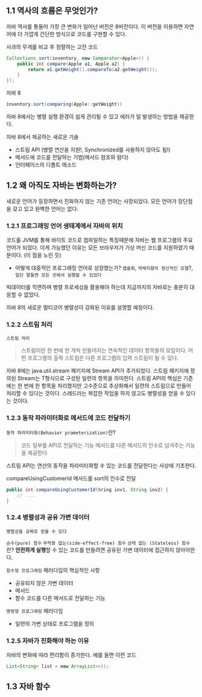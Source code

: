 ## 1.1 역사의 흐름은 무엇인가?
자바 역사를 통들어 가장 큰 변화가 일어난 버전은 8버전이다.
이 버전을 이용하면 자연어에 더 가깝게 간단한 방식으로 코드를 구현할 수 있다.

사과의 무게를 비교 후 정렬하는 고전 코드
``` java
Collections.sort(inventory, new Comparator<Apple>() {
	public int compare(Apple a1, Apple a2) {
		return a1.getWeight().compareTo(a2.getWeight());
	}
});
```
자바 8
``` java
inventory.sort(comparing(Apple::getWeight))
```

자바 8에서는 병렬 실행 환경이 쉽게 관리될 수 있고 에러가 덜 발생하는 방법을 제공한다.

자바 8에서 제공하는 새로운 기술
- 스트림 API (병렬 연산을 지원!, Synchronized를 사용하지 않아도 됨!)
- 메서드에 코드를 전달하는 기법(메서드 참조와 람다)
- 인터페이스의 디폴트 메소드

## 1.2 왜 아직도 자바는 변화하는가?
새로운 언어가 등장하면서 진화하지 않는 기존 언어는 사장되었다.
모든 언어가 장단점을 갖고 있고 완벽한 언어는 없다.

### 1.2.1 프로그래밍 언어 생태계에서 자바의 위치
코드를 JVM를 통해 바이트 코드로 컴파일하는 특징때문에 자바는 웹 프로그램의 주요 언어가 되었다. 이게 가능했던 이유는 모든 브라우저가 가상 머신 코드를 지원하였기 때문이다. (이 점을 노린 듯)

- 어떻게 대중적인 프로그래밍 언어로 성장했는가?
`캡슐화`, `객체지향의 정신적인 모델`?, `일단 말들면 모든 곳에서 실행할 수 있었다`

빅데이터를 직면하며 병렬 프로세싱을 활옹해야 하는데 지금까지의 자바로는 충분히 대응할 수 없었다.

자바 8의 새로운 멀티코어 병렬성이 강화된 이유를 설명할 예정이다.

### 1.2.2 스트림 처리
`스트림 처리`
> 스트림이란 한 번에 한 개씩 만들어지는 연속적인 데이터 항목들의 모임이다.
> 어떤 프로그램의 출력 스트림은 다른 프로그램의 입력 스트림이 될 수 있다.

자바 8에는 java.util.stream 패키지에 Stream API가 추가되었다.
스트림 패키지에 정의된 Stream<T>는 T형식으로 구성된 일련의 항목을 의미힌다.
스트림 API의 핵심은 기존에는 한 번에 한 항목을 처리했지만 고수준으로 추상화해서 일련의 스트림으로 만들어 처리할 수 있다는 것이다.
스레드라는 복잡한 작업을 하지 않고도 병렬성을 얻을 수 있다는 것이다.

### 1.2.3 동작 파라미터화로 메서드에 코드 전달하기
`동작 파라미터화(Behavior prameterization)`란?
> 코드 일부를 API로 전달하는 기능
> 메서드를 다른 메서드의 인수로 넘겨주는 기능을 제공한다.

스트림 API는 연산의 동작을 파라미터화할 수 있는 코드를 전달한다는 사상에 기초한다.

compareUsingCustomerId 메서드를 sort의 인수로 전달
``` java
public int compareUsingCustomerId(Sring inv1, String inv2) {
    // ....
}
```

### 1.2.4 병렬성과 공유 가변 데이터
`병렬성을 공짜로 얻을 수 있다`

`순수(pure) 함수` `부작용 없는(side-effect-free) 함수` `상태 없는 (Stateless) 함수`란?
**안전하게 실행**할 수 있는 코드를 만들려면 공유된 가변 데이터에 접근하지 않아야한다.

`함수형 프로그래밍` 패러다임의 핵심적인 사항
- 공유되지 않은 가변 데이터
- 메서드
- 함수 코드를 다른 메서드로 전달하는 기능

`명령형 프로그래밍` 패러다임
- 일련의 가변 상태로 프로그램을 정의

### 1.2.5 자바가 진화해야 하는 이유
자바의 변화에 따라 편리함이 증가한다.
예를 들면 이런 코드
```java 
List<String> list = new ArrayList<>();
```

## 1.3 자바 함수